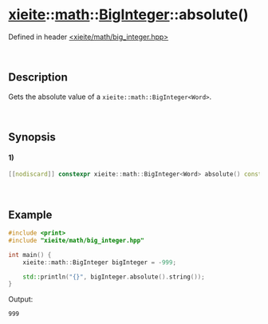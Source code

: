# [xieite](../../../../../xieite.md)\:\:[math](../../../../../math.md)\:\:[BigInteger<Word>](../../../big_integer.md)\:\:absolute\(\)
Defined in header [<xieite/math/big_integer.hpp>](../../../../../../include/xieite/math/big_integer.hpp)

&nbsp;

## Description
Gets the absolute value of a `xieite::math::BigInteger<Word>`.

&nbsp;

## Synopsis
#### 1)
```cpp
[[nodiscard]] constexpr xieite::math::BigInteger<Word> absolute() const noexcept;
```

&nbsp;

## Example
```cpp
#include <print>
#include "xieite/math/big_integer.hpp"

int main() {
    xieite::math::BigInteger bigInteger = -999;

    std::println("{}", bigInteger.absolute().string());
}
```
Output:
```
999
```

